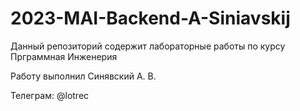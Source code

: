 # 2023-MAI-Backend-A-Siniavskij
Данный репозиторий содержит лабораторные работы по курсу Прграммная Инженерия

Работу выполнил Синявский А. В.

Телеграм: @lotrec